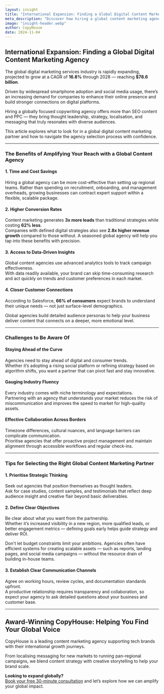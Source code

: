 ```yaml
---
layout: insight
title: "International Expansion: Finding a Global Digital Content Marketing Agency"
meta_description: "Discover how hiring a global content marketing agency can drive cost-effective, customer-centric growth for your international brand."
image: "insight-header.webp"
author: CopyHouse
date: 2024-11-04
---
```


## International Expansion: Finding a Global Digital Content Marketing Agency

The global digital marketing services industry is rapidly expanding, projected to grow at a CAGR of **16.8%** through 2028 — reaching **$78.6 billion**.

Driven by widespread smartphone adoption and social media usage, there’s an increasing demand for companies to enhance their online presence and build stronger connections on digital platforms.

Hiring a globally focused copywriting agency offers more than SEO content and PPC — they bring thought leadership, strategy, localisation, and messaging that truly resonates with diverse audiences.

This article explores what to look for in a global digital content marketing partner and how to navigate the agency selection process with confidence.

---

### The Benefits of Amplifying Your Reach with a Global Content Agency

#### **1. Time and Cost Savings**
Hiring a global agency can be more cost-effective than setting up regional teams. Rather than spending on recruitment, onboarding, and management overheads, growing businesses can contract expert support within a flexible, scalable package.

#### **2. Higher Conversion Rates**
Content marketing generates **3x more leads** than traditional strategies while costing **62% less**.  
Companies with defined digital strategies also see **2.8x higher revenue growth** compared to those without. A seasoned global agency will help you tap into these benefits with precision.

#### **3. Access to Data-Driven Insights**
Global content agencies use advanced analytics tools to track campaign effectiveness.  
With data readily available, your brand can skip time-consuming research and act quickly on trends and customer preferences in each market.

#### **4. Closer Customer Connections**
According to Salesforce, **66% of consumers** expect brands to understand their unique needs — not just surface-level demographics.

Global agencies build detailed audience personas to help your business deliver content that connects on a deeper, more emotional level.

---

### Challenges to Be Aware Of

#### **Staying Ahead of the Curve**
Agencies need to stay ahead of digital and consumer trends.  
Whether it’s adopting a rising social platform or refining strategy based on algorithm shifts, you want a partner that can pivot fast and stay innovative.

#### **Gauging Industry Fluency**
Every industry comes with niche terminology and expectations.  
Partnering with an agency that understands your market reduces the risk of miscommunication and improves the speed to market for high-quality assets.

#### **Effective Collaboration Across Borders**
Timezone differences, cultural nuances, and language barriers can complicate communication.  
Prioritise agencies that offer proactive project management and maintain alignment through accessible workflows and regular check-ins.

---

### Tips for Selecting the Right Global Content Marketing Partner

#### **1. Prioritise Strategic Thinking**
Seek out agencies that position themselves as thought leaders.  
Ask for case studies, content samples, and testimonials that reflect deep audience insight and creative flair beyond basic deliverables.

#### **2. Define Clear Objectives**
Be clear about what you want from the partnership.  
Whether it’s increased visibility in a new region, more qualified leads, or better engagement metrics — defining goals early helps guide strategy and deliver ROI.

Don't let budget constraints limit your ambitions. Agencies often have efficient systems for creating scalable assets — such as reports, landing pages, and social media campaigns — without the resource drain of building in-house teams.

#### **3. Establish Clear Communication Channels**
Agree on working hours, review cycles, and documentation standards upfront.  
A productive relationship requires transparency and collaboration, so expect your agency to ask detailed questions about your business and customer base.

---

## Award-Winning CopyHouse: Helping You Find Your Global Voice

CopyHouse is a leading content marketing agency supporting tech brands with their international growth journeys.

From localising messaging for new markets to running pan-regional campaigns, we blend content strategy with creative storytelling to help your brand scale.

**Looking to expand globally?**  
[Book your free 30-minute consultation](https://www.copyhouse.io/contact) and let’s explore how we can amplify your global impact.
